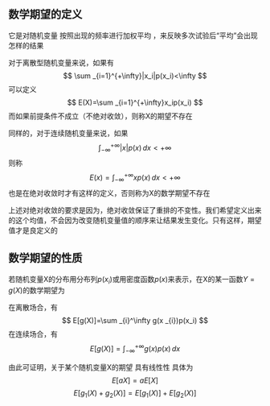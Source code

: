 ## 数学期望的定义

它是对随机变量 按照出现的频率进行加权平均 ，来反映多次试验后“平均”会出现怎样的结果

对于离散型随机变量来说，如果有
$$
\sum _{i=1}^{+\infty}|x_i|p(x_i)<\infty
$$
可以定义
$$
E(X)=\sum _{i=1}^{+\infty}x_ip(x_i)
$$
而如果前提条件不成立（不绝对收敛），则称X的期望不存在

同样的，对于连续随机变量来说，如果
$$
\int_{-\infty}^{+\infty} |x|p(x) \, dx<+\infty 
$$
则称
$$
E(x)=\int_{-\infty}^{+\infty} xp(x) \, dx<+\infty 
$$
也是在绝对收敛时才有这样的定义，否则称为X的数学期望不存在

上述对绝对收敛的要求是因为，绝对收敛保证了重排的不变性。我们希望定义出来的这个均值，不会因为改变随机变量值的顺序来让结果发生变化。只有这样，期望值才是良定义的

## 数学期望的性质
若随机变量X的分布用分布列$p(x_i)$或用密度函数$p(x)$来表示，在X的某一函数$Y=g(X)$的数学期望为

在离散场合，有
$$
E[g(X)]=\sum _{i}^\infty g(x _{i})p(x_i)
$$
在连续场合，有
$$
E[g(X)]=\int_{-\infty}^{+\infty} g(x)p(x) \, dx 
$$


由此可证明，关于某个随机变量X的期望 具有线性性
具体为
$$
E[aX]=aE[X]
$$
$$
E[g_1(X)+g_2(X)]=E[g_1(X)]+E[g_2(X)]
$$
